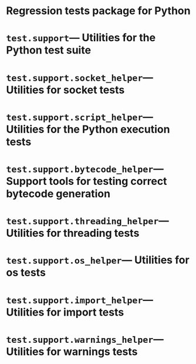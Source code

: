 # Regression tests package for Python

# `test.support`— Utilities for the Python test suite

# `test.support.socket_helper`— Utilities for socket tests

# `test.support.script_helper`— Utilities for the Python execution tests

# `test.support.bytecode_helper`— Support tools for testing correct bytecode generation

# `test.support.threading_helper`— Utilities for threading tests

# `test.support.os_helper`— Utilities for os tests

# `test.support.import_helper`— Utilities for import tests

# `test.support.warnings_helper`— Utilities for warnings tests
